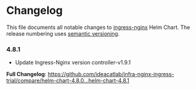 # Changelog

This file documents all notable changes to [ingress-nginx](https://github.com/ideacatlab/infra-nginx-ingress-trial) Helm Chart. The release numbering uses [semantic versioning](http://semver.org).

### 4.8.1

* Update Ingress-Nginx version controller-v1.9.1

**Full Changelog**: https://github.com/ideacatlab/infra-nginx-ingress-trial/compare/helm-chart-4.8.0...helm-chart-4.8.1

